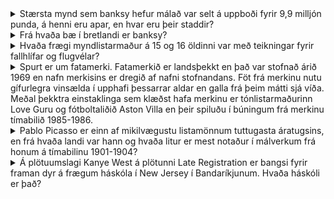 <details>
<summary>Stærsta mynd sem banksy hefur málað var selt á uppboði fyrir 9,9 milljón punda, á henni eru apar, en hvar eru þeir staddir?</summary>
Þinghúsinu (House of commons) Halli
</details>

<details>
<summary>Frá hvaða bæ í bretlandi er banksy?</summary>
Bristol Halli
</details>

<details>
<summary>Hvaða frægi myndlistarmaður á 15 og 16 öldinni var með teikningar fyrir fallhlífar og flugvélar?</summary>
Leonardo da vinci Halli
</details>

<details>
<summary>Spurt er um fatamerki. Fatamerkið er landsþekkt en það var stofnað árið 1969 en nafn merkisins er dregið af nafni stofnandans. Föt frá merkinu nutu gífurlegra vinsælda í upphafi þessarrar aldar en galla frá þeim mátti sjá víða. Meðal þekktra einstaklinga sem klæðst hafa merkinu er tónlistarmaðurinn Love Guru og fótboltaliðið Aston Villa en þeir spiluðu í búningum frá merkinu tímabilið 1985-1986.</summary>
Henson Jói
</details>

<details>
<summary>Pablo Picasso er einn af mikilvægustu listamönnum tuttugasta áratugsins, en frá hvaða landi var hann og hvaða litur er mest notaður í málverkum frá honum á tímabilinu 1901-1904?</summary>
Spáni, blár Halli
</details>

<details>
<summary>Á plötuumslagi Kanye West á plötunni Late Registration er bangsi fyrir framan dyr á frægum háskóla í New Jersey í Bandaríkjunum. Hvaða háskóli er það?</summary>
Princeton háskóli Sebastian og Hófí
</details>
